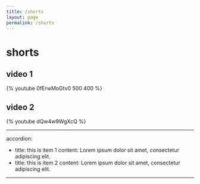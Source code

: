 ```yaml
---
title: /shorts
layout: page
permalink: /shorts
---
```


# shorts
## video 1
{% youtube 0fErwMoGtv0 500 400 %}

## video 2
{% youtube dQw4w9WgXcQ %}

---
accordion: 
  - title: this is item 1
    content: Lorem ipsum dolor sit amet, consectetur adipiscing elit. 
  - title: this is item 2
    content: Lorem ipsum dolor sit amet, consectetur adipiscing elit.
---